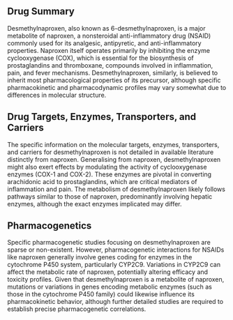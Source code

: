## Drug Summary
Desmethylnaproxen, also known as 6-desmethylnaproxen, is a major metabolite of naproxen, a nonsteroidal anti-inflammatory drug (NSAID) commonly used for its analgesic, antipyretic, and anti-inflammatory properties. Naproxen itself operates primarily by inhibiting the enzyme cyclooxygenase (COX), which is essential for the biosynthesis of prostaglandins and thromboxane, compounds involved in inflammation, pain, and fever mechanisms. Desmethylnaproxen, similarly, is believed to inherit most pharmacological properties of its precursor, although specific pharmacokinetic and pharmacodynamic profiles may vary somewhat due to differences in molecular structure.

## Drug Targets, Enzymes, Transporters, and Carriers
The specific information on the molecular targets, enzymes, transporters, and carriers for desmethylnaproxen is not detailed in available literature distinctly from naproxen. Generalising from naproxen, desmethylnaproxen might also exert effects by modulating the activity of cyclooxygenase enzymes (COX-1 and COX-2). These enzymes are pivotal in converting arachidonic acid to prostaglandins, which are critical mediators of inflammation and pain. The metabolism of desmethylnaproxen likely follows pathways similar to those of naproxen, predominantly involving hepatic enzymes, although the exact enzymes implicated may differ.

## Pharmacogenetics
Specific pharmacogenetic studies focusing on desmethylnaproxen are sparse or non-existent. However, pharmacogenetic interactions for NSAIDs like naproxen generally involve genes coding for enzymes in the cytochrome P450 system, particularly CYP2C9. Variations in CYP2C9 can affect the metabolic rate of naproxen, potentially altering efficacy and toxicity profiles. Given that desmethylnaproxen is a metabolite of naproxen, mutations or variations in genes encoding metabolic enzymes (such as those in the cytochrome P450 family) could likewise influence its pharmacokinetic behavior, although further detailed studies are required to establish precise pharmacogenetic correlations.